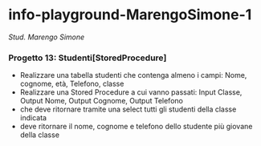 # info-playground-MarengoSimone-1

_Stud. Marengo Simone_

### Progetto 13: Studenti[StoredProcedure]
- Realizzare una tabella studenti che contenga almeno i campi: Nome, cognome, età, Telefono, classe
- Realizzare una Stored Procedure a cui vanno passati: Input Classe, Output Nome, Output Cognome, Output Telefono
 - che deve ritornare tramite una select tutti gli studenti della classe indicata
 - deve ritornare il nome, cognome e telefono dello studente più giovane della classe
